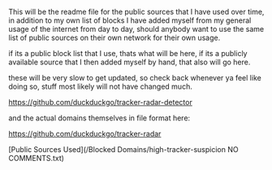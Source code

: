 This will be the readme file for the public sources that I have used over time, in addition to my own list of blocks I have added myself from my general usage of the internet from day to day, should anybody want to use the same list of public sources on their own network for their own usage.

if its a public block list that I use, thats what will be here, if its a publicly available source that I then added myself by hand, that also will go here.

these will be very slow to get updated, so check  back whenever ya feel like doing so, stuff most likely will not have changed much.

https://github.com/duckduckgo/tracker-radar-detector

and the actual domains themselves in file format here:

https://github.com/duckduckgo/tracker-radar

[Public Sources Used](/Blocked Domains/high-tracker-suspicion NO COMMENTS.txt)